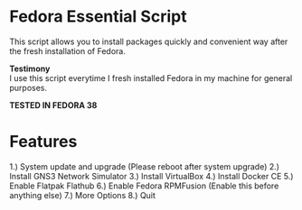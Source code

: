 # Fedora Essential Script

This script allows you to install packages quickly and convenient way after the fresh installation of Fedora.</br>

**Testimony**</br>
I use this script everytime I fresh installed Fedora in my machine for general purposes.</br>

**TESTED IN FEDORA 38**</br>

# Features

1.) System update and upgrade (Please reboot after system upgrade)
2.) Install GNS3 Network Simulator
3.) Install VirtualBox
4.) Install Docker CE
5.) Enable Flatpak Flathub
6.) Enable Fedora RPMFusion (Enable this before anything else)
7.) More Options
8.) Quit</br>

